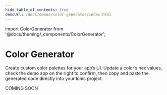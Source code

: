 ```yaml
---
hide_table_of_contents: true
demoUrl: /docs/demos/color-generator/index.html
---
```


import ColorGenerator from '@docs/theming/_components/ColorGenerator';

# Color Generator

Create custom color palettes for your app’s UI. Update a color’s hex values, check the demo app on the right to confirm, then copy and paste the generated code directly into your Ionic project.

COMING SOON

<!-- <ColorGenerator /> -->

